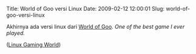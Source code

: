 Title: World of Goo versi Linux
Date: 2009-02-12 12:00:01
Slug: world-of-goo-versi-linux

Akhirnya ada versi linux dari [World of Goo](http://www.2dboy.com/games.php). _One of the best game I ever played._

([Linux Gaming World](http://www.linuxgamingworld.com/index.php?q=node%2F387))